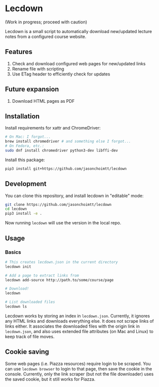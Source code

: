 Lecdown
=======

(Work in progress; proceed with caution)

Lecdown is a small script to automatically download new/updated lecture notes
from a configured course website.

Features
--------

1.  Check and download configured web pages for new/updated links
2.  Rename file with scripting
3.  Use ETag header to efficiently check for updates

Future expansion
----------------

1.  Download HTML pages as PDF

Installation
------------

Install requirements for xattr and ChromeDriver:

```sh
# On Mac: I forgot...
brew install chromedriver # and something else I forgot...
# On Fedora, etc.:
sudo dnf install chromedriver python3-dev libffi-dev
```

Install this package:

```sh
pip3 install git+https://github.com/jasonchoimtt/lecdown
```

Development
-----------

You can clone this repository, and install lecdown in "editable" mode:

```sh
git clone https://github.com/jasonchoimtt/lecdown
cd lecdown
pip3 install -e .
```

Now running `lecdown` will use the version in the local repo.

Usage
-----

### Basics

```sh
# This creates lecdown.json in the current directory
lecdown init

# Add a page to extract links from
lecdown add-source http://path.to/some/course/page

# Download!
lecdown

# List downloaded files
lecdown ls
```

Lecdown works by storing an index in `lecdown.json`. Currently, it ignores any
HTML links and downloads everything else. It does not scrape links of links
either. It associates the downloaded files with the origin link in
`lecdown.json`, and also uses extended file attributes (on Mac and Linux) to
keep track of file moves.

Cookie saving
-------------

Some web pages (i.e. Piazza resources) require login to be scraped. You can use
`lecdown browser` to login to that page, then save the cookie in the console.
Currently, only the link scraper (but not the file downloader) uses the saved
cookie, but it still works for Piazza.
